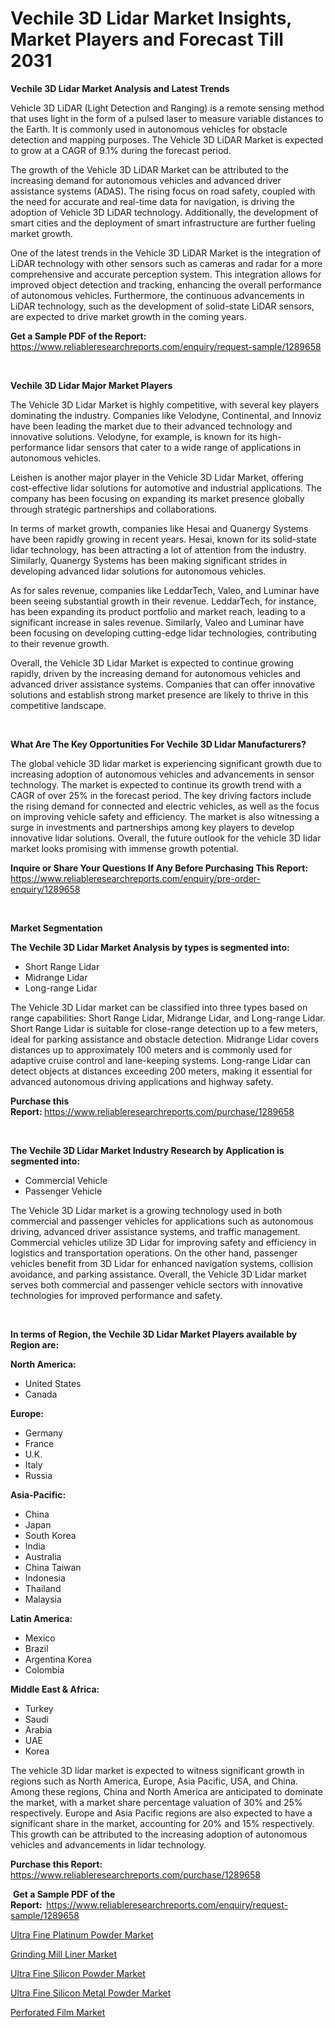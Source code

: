 <p><h1>Vechile 3D Lidar Market Insights, Market Players and Forecast Till 2031</h1></p><p><strong>Vechile 3D Lidar Market Analysis and Latest Trends</strong></p>
<p><p>Vehicle 3D LiDAR (Light Detection and Ranging) is a remote sensing method that uses light in the form of a pulsed laser to measure variable distances to the Earth. It is commonly used in autonomous vehicles for obstacle detection and mapping purposes. The Vehicle 3D LiDAR Market is expected to grow at a CAGR of 9.1% during the forecast period.</p><p>The growth of the Vehicle 3D LiDAR Market can be attributed to the increasing demand for autonomous vehicles and advanced driver assistance systems (ADAS). The rising focus on road safety, coupled with the need for accurate and real-time data for navigation, is driving the adoption of Vehicle 3D LiDAR technology. Additionally, the development of smart cities and the deployment of smart infrastructure are further fueling market growth.</p><p>One of the latest trends in the Vehicle 3D LiDAR Market is the integration of LiDAR technology with other sensors such as cameras and radar for a more comprehensive and accurate perception system. This integration allows for improved object detection and tracking, enhancing the overall performance of autonomous vehicles. Furthermore, the continuous advancements in LiDAR technology, such as the development of solid-state LiDAR sensors, are expected to drive market growth in the coming years.</p></p>
<p><strong>Get a Sample PDF of the Report:&nbsp;</strong> <a href="https://www.reliableresearchreports.com/enquiry/request-sample/1289658">https://www.reliableresearchreports.com/enquiry/request-sample/1289658</a></p>
<p>&nbsp;</p>
<p><strong>Vechile 3D Lidar Major Market Players</strong></p>
<p><p>The Vehicle 3D Lidar Market is highly competitive, with several key players dominating the industry. Companies like Velodyne, Continental, and Innoviz have been leading the market due to their advanced technology and innovative solutions. Velodyne, for example, is known for its high-performance lidar sensors that cater to a wide range of applications in autonomous vehicles.</p><p>Leishen is another major player in the Vehicle 3D Lidar Market, offering cost-effective lidar solutions for automotive and industrial applications. The company has been focusing on expanding its market presence globally through strategic partnerships and collaborations.</p><p>In terms of market growth, companies like Hesai and Quanergy Systems have been rapidly growing in recent years. Hesai, known for its solid-state lidar technology, has been attracting a lot of attention from the industry. Similarly, Quanergy Systems has been making significant strides in developing advanced lidar solutions for autonomous vehicles.</p><p>As for sales revenue, companies like LeddarTech, Valeo, and Luminar have been seeing substantial growth in their revenue. LeddarTech, for instance, has been expanding its product portfolio and market reach, leading to a significant increase in sales revenue. Similarly, Valeo and Luminar have been focusing on developing cutting-edge lidar technologies, contributing to their revenue growth.</p><p>Overall, the Vehicle 3D Lidar Market is expected to continue growing rapidly, driven by the increasing demand for autonomous vehicles and advanced driver assistance systems. Companies that can offer innovative solutions and establish strong market presence are likely to thrive in this competitive landscape.</p></p>
<p>&nbsp;</p>
<p><strong>What Are The Key Opportunities For Vechile 3D Lidar Manufacturers?</strong></p>
<p><p>The global vehicle 3D lidar market is experiencing significant growth due to increasing adoption of autonomous vehicles and advancements in sensor technology. The market is expected to continue its growth trend with a CAGR of over 25% in the forecast period. The key driving factors include the rising demand for connected and electric vehicles, as well as the focus on improving vehicle safety and efficiency. The market is also witnessing a surge in investments and partnerships among key players to develop innovative lidar solutions. Overall, the future outlook for the vehicle 3D lidar market looks promising with immense growth potential.</p></p>
<p><strong>Inquire or Share Your Questions If Any Before Purchasing This Report:</strong> <a href="https://www.reliableresearchreports.com/enquiry/pre-order-enquiry/1289658">https://www.reliableresearchreports.com/enquiry/pre-order-enquiry/1289658</a></p>
<p>&nbsp;</p>
<p><strong>Market Segmentation</strong></p>
<p><strong>The Vechile 3D Lidar Market Analysis by types is segmented into:</strong></p>
<p><ul><li>Short Range Lidar</li><li>Midrange Lidar</li><li>Long-range Lidar</li></ul></p>
<p><p>The Vehicle 3D Lidar market can be classified into three types based on range capabilities: Short Range Lidar, Midrange Lidar, and Long-range Lidar. Short Range Lidar is suitable for close-range detection up to a few meters, ideal for parking assistance and obstacle detection. Midrange Lidar covers distances up to approximately 100 meters and is commonly used for adaptive cruise control and lane-keeping systems. Long-range Lidar can detect objects at distances exceeding 200 meters, making it essential for advanced autonomous driving applications and highway safety.</p></p>
<p><strong>Purchase this Report:&nbsp;</strong><a href="https://www.reliableresearchreports.com/purchase/1289658">https://www.reliableresearchreports.com/purchase/1289658</a></p>
<p>&nbsp;</p>
<p><strong>The Vechile 3D Lidar Market Industry Research by Application is segmented into:</strong></p>
<p><ul><li>Commercial Vehicle</li><li>Passenger Vehicle</li></ul></p>
<p><p>The Vehicle 3D Lidar market is a growing technology used in both commercial and passenger vehicles for applications such as autonomous driving, advanced driver assistance systems, and traffic management. Commercial vehicles utilize 3D Lidar for improving safety and efficiency in logistics and transportation operations. On the other hand, passenger vehicles benefit from 3D Lidar for enhanced navigation systems, collision avoidance, and parking assistance. Overall, the Vehicle 3D Lidar market serves both commercial and passenger vehicle sectors with innovative technologies for improved performance and safety.</p></p>
<p>&nbsp;</p>
<p><strong>In terms of Region, the Vechile 3D Lidar Market Players available by Region are:</strong></p>
<p>
    <p> <strong> North America: </strong>
        <ul>
            <li>United States</li>
            <li>Canada</li>
        </ul>
        </p> 
    <p> <strong> Europe: </strong>
        <ul>
            <li>Germany</li>
            <li>France</li>
            <li>U.K.</li>
            <li>Italy</li>
            <li>Russia</li>
        </ul>
        </p> 
    <p> <strong> Asia-Pacific: </strong>
        <ul>
            <li>China</li>
            <li>Japan</li>
            <li>South Korea</li>
            <li>India</li>
            <li>Australia</li>
            <li>China Taiwan</li>
            <li>Indonesia</li>
            <li>Thailand</li>
            <li>Malaysia</li>
        </ul>
        </p> 
    <p> <strong> Latin America: </strong>
        <ul>
            <li>Mexico</li>
            <li>Brazil</li>
            <li>Argentina Korea</li>
            <li>Colombia</li>
        </ul>
        </p> 
    <p> <strong> Middle East & Africa: </strong>
        <ul>
            <li>Turkey</li>
            <li>Saudi</li>
            <li>Arabia</li>
            <li>UAE</li>
            <li>Korea</li>
        </ul>
    </p>
    </p>
<p><p>The vehicle 3D lidar market is expected to witness significant growth in regions such as North America, Europe, Asia Pacific, USA, and China. Among these regions, China and North America are anticipated to dominate the market, with a market share percentage valuation of 30% and 25% respectively. Europe and Asia Pacific regions are also expected to have a significant share in the market, accounting for 20% and 15% respectively. This growth can be attributed to the increasing adoption of autonomous vehicles and advancements in lidar technology.</p></p>
<p><strong>Purchase this Report: </strong><a href="https://www.reliableresearchreports.com/purchase/1289658">https://www.reliableresearchreports.com/purchase/1289658</a></p>
<p>&nbsp;<strong>Get a Sample PDF of the Report:&nbsp;&nbsp;</strong><a href="https://www.reliableresearchreports.com/enquiry/request-sample/1289658">https://www.reliableresearchreports.com/enquiry/request-sample/1289658</a></p>
<p><strong></strong></p>
<p><p><a href="https://picayune-night-cbd.notion.site/Ultra-Fine-Platinum-Powder-Market-with-the-goal-of-estimating-the-market-size-and-future-growth-pote-730fd153568d44a8a8100564a2d6564a">Ultra Fine Platinum Powder Market</a></p><p><a href="https://view.publitas.com/reportprime-1/grinding-mill-liner-market-size-reflecting-a-forecast-till-2031-market-by-type-by-application-and-by-geography/">Grinding Mill Liner Market</a></p><p><a href="https://valiant-lunge-8fe.notion.site/Ultra-Fine-Silicon-Powder-Market-with-the-goal-of-estimating-the-market-size-and-future-growth-poten-9878fa1b3aae41f1b2d9862ee9257e35">Ultra Fine Silicon Powder Market</a></p><p><a href="https://artistic-helicopter-ca9.notion.site/Ultra-Fine-Silicon-Metal-Powder-Market-Offers-Provide-Insightful-Data-for-the-Time-Period-from-2024--dbb24801a471485ab795646a121e3f06">Ultra Fine Silicon Metal Powder Market</a></p><p><a href="https://view.publitas.com/reportprime-1/perforated-film-market-size-market-share-and-global-market-analysis-report-2024-2031/">Perforated Film Market</a></p></p>